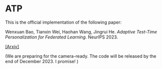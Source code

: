 # ATP

This is the official implementation of the following paper:

Wenxuan Bao, Tianxin Wei, Haohan Wang, Jingrui He. *Adaptive Test-Time Personalization for Federated Learning.* NeurIPS 2023. 

[\[Arxiv\]](https://arxiv.org/abs/2310.18816)


(We are preparing for the camera-ready. The code will be released by the end of December 2023. I promise! )

